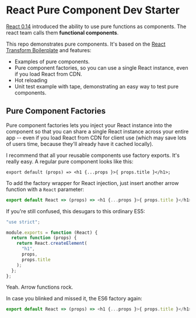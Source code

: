 # React Pure Component Dev Starter

[React 0.14](https://facebook.github.io/react/blog/2015/10/07/react-v0.14.html) introduced the ability to use pure functions as components. The react team calls them **functional components**.

This repo demonstrates pure components. It's based on the [React Transform Boilerplate](https://github.com/gaearon/react-transform-boilerplate) and features:

* Examples of pure components.
* Pure component factories, so you can use a single React instance, even if you load React from CDN.
* Hot reloading
* Unit test example with tape, demonstrating an easy way to test pure components.

## Pure Component Factories

Pure component factories lets you inject your React instance into the component so that you can share a single React instance across your entire app -- even if you load React from CDN for client use (which may save lots of users time, because they'll already have it cached locally).

I recommend that all your reusable components use factory exports. It's really easy. A regular pure component looks like this:

```
export default (props) => <h1 {...props }>{ props.title }</h1>;
```

To add the factory wrapper for React injection, just insert another arrow function with a `React` parameter:

```js
export default React => (props) => <h1 {...props }>{ props.title }</h1>;
```

If you're still confused, this desugars to this ordinary ES5:

```js
"use strict";

module.exports = function (React) {
  return function (props) {
    return React.createElement(
      "h1",
      props,
      props.title
    );
  };
};
```

Yeah. Arrow functions rock.

In case you blinked and missed it, the ES6 factory again:

```js
export default React => (props) => <h1 {...props }>{ props.title }</h1>;
```

